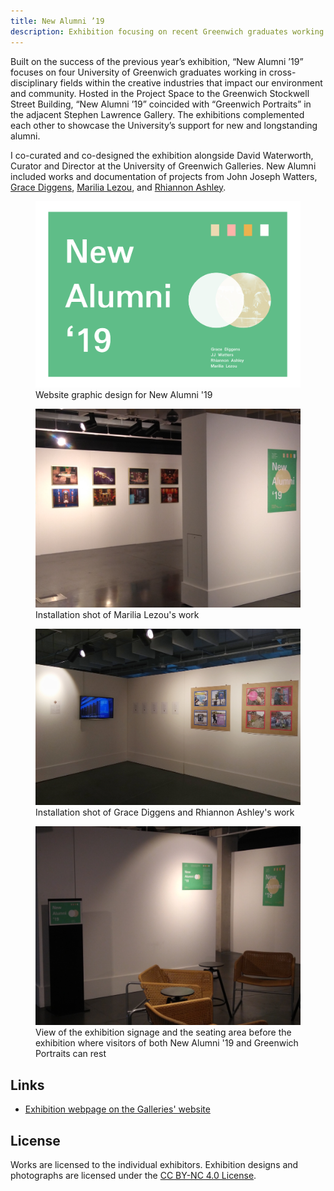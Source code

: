 ```yaml
---
title: New Alumni ’19
description: Exhibition focusing on recent Greenwich graduates working in cross-disciplinary fields within creative industries that impact our environment and community
---
```


Built on the success of the previous year’s exhibition, “New Alumni ’19” focuses on four University of Greenwich graduates
working in cross-disciplinary fields within the creative industries that impact our environment and community. Hosted
in the Project Space to the Greenwich Stockwell Street Building, “New Alumni ’19” coincided with “Greenwich Portraits” in
the adjacent Stephen Lawrence Gallery. The exhibitions complemented each other to showcase the University’s support for
new and longstanding alumni.

I co-curated and co-designed the exhibition alongside David Waterworth, Curator and Director at the University of Greenwich Galleries. New Alumni included works and documentation of projects from John Joseph Watters, [Grace Diggens](https://www.gracediggens.com/), [Marilia Lezou](https://www.owmi.co.uk/about), and [Rhiannon Ashley](https://heynonnycreates.com/).

<div class="split-layout">
    <figure style="flex: 1.4186">
        <img src="assets/greenwichgal/new_alumni.jpg" alt="Poster design for New Alumni '19" loading="lazy">
        <figcaption>Website graphic design for New Alumni '19</figcaption>
    </figure>
    <figure style="flex: 1.3333">
        <img src="assets/new_alumni/newalumni_2.jpg"
            alt="Project Space gallery, prints from Marilia Lezou on the right of the frame and a wall with the exhibition poster on the other"
            loading="lazy">
        <figcaption>Installation shot of Marilia Lezou's work</figcaption>
    </figure>
</div>

<div class="split-layout">
    <figure style="flex: 1.5034">
        <img src="assets/new_alumni/newalumni.png" alt="Poster design for New Alumni '19" loading="lazy">
        <figcaption>Installation shot of Grace Diggens and Rhiannon Ashley's work</figcaption>
    </figure>
    <figure style="flex: 1.3333">
        <img src="assets/new_alumni/newalumni_3.jpg"
            alt="Seayting space before the entrance of the exhibition from which we can wee the exhibitoon signage and posters"
            loading="lazy">
        <figcaption>View of the exhibition signage and the seating area before the exhibition where visitors of both New
            Alumni '19 and Greenwich Portraits can rest</figcaption>
    </figure>
</div>

## Links
* [Exhibition webpage on the Galleries' website](http://www.greenwichunigalleries.co.uk/new-alumni-2019/)

## License
Works are licensed to the individual exhibitors. Exhibition designs and photographs are licensed under the <a rel="license"
    href="https://creativecommons.org/licenses/by-nc/4.0/" target="_blank" rel="noopener noreferrer">CC BY-NC 4.0
    License</a>.
